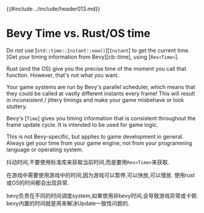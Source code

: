{{#include ../include/header013.md}}

# Bevy Time vs. Rust/OS time

Do *not* use [`std::time::Instant::now()`][`Instant`] to get the
current time. [Get your timing information from Bevy][cb::time], using
[`Res<Time>`].

Rust (and the OS) give you the precise time of the moment you call that
function. However, that's not what you want.

Your game systems are run by Bevy's parallel scheduler, which means that they
could be called at vastly different instants every frame! This will result in
inconsistent / jittery timings and make your game misbehave or look stuttery.

Bevy's [`Time`] gives you timing information that is consistent throughout the
frame update cycle. It is intended to be used for game logic.

This is not Bevy-specific, but applies to game development in general. Always
get your time from your game engine, not from your programming language or
operating system.

抖动时间,不要使用标准库来获取当前时间,而是要用`Res<Time>`来获取.

在游戏中需要使用游戏中的时间,因为游戏可以暂停,可以快放,可以慢放.
使用rust或OS的时间都会出现异常.

bevy负责在不同的时间调度system,如果使用非bevy时间,会导致游戏异常或卡顿.
bevy内置的时间就是用来解决Update一致性问题的.

